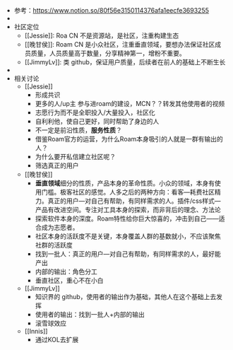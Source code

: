 - 参考：https://www.notion.so/80f56e3150114376afa1eecfe3693255
- 
- 社区定位
    - [[Jessie]]: Roa CN 不是资源站，是社区，注重构建生态
    - [[晚甘侯]]: Roam CN 是小众社区，注重垂直领域，要想办法保证社区成员质量，人员质量高于数量，分享精神第一，增粉不重要。
    - [[JimmyLv]]: 类 github，保证用户质量，后续者在前人的基础上不断生长
- 
- 相关讨论
    - [[Jessie]]
        - 形成共识
        - 更多的人/up主 参与进roam的建设，MCN？？转发其他使用者的视频
        - 志愿行为而不是全职投入/大量投入，社区化
        - 自利利他，使自己更好，同时帮助了身边的人
        - 不一定是前沿性质，**服务性质**？
        - 借鉴Roam官方的运营，为什么Roam本身吸引的人就是一群有输出的人？
        - 为什么要开私信建立社区呢？
        - 筛选真正的用户
    - [[晚甘侯]]
        - **垂直领域**细分的性质，产品本身的革命性质。小众的领域，本身有使用门槛。极客社区的感觉。人多之后的两种方向：看客—耗费社区精力。真正的用户—对自己有帮助，有同样需求的人。插件/css样式—产品有改进空间。专注对工具本身的探索，而非背后的理念、方法论
        - 探索软件本身的深度。Roam特性给你巨大惊喜的，冲击到自己——适合成为志愿者。
        - 社区本身的活跃度不是关键，本身覆盖人群的基数就小，不应该聚焦社群的活跃度
        - 找到一批人：真正的用户—对自己有帮助，有同样需求的人，最好能产出
        - 内部的输出：角色分工
        - 垂直社区，重心不在小白
    - [[JimmyLv]]
        - 知识界的 github，使用者的输出作为基础，其他人在这个基础上去发挥
        - 使用者的输出：找到一批人+内部的输出
        - 滚雪球效应
    - [[Innis]]
        - 通过KOL去扩展
